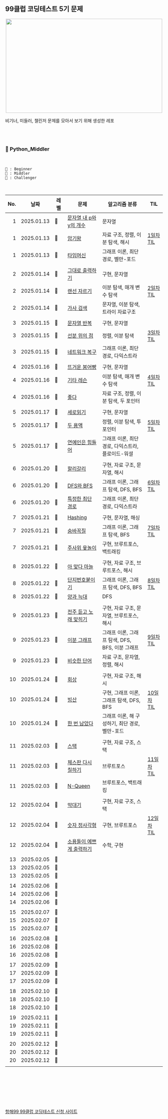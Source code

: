 ## 99클럽 코딩테스트 5기 문제

<p align="center">
    <img src="https://github.com/user-attachments/assets/2ed9d96f-6da7-49e2-b59d-454a4289720b" width="500" height="300" >
</p>

비기너, 미들러, 챌린저 문제를 모아서 보기 위해 생성한 레포

<br>
<br>

### 🍋 Python_Middler

<br>

```
🥚 : Beginner
🐣 : Middler
🐥 : Challenger
```

<br>

| No. | 날짜 | 레벨 | 문제 | 알고리즘 분류 | TIL |
|-----:|-----|----|-----|-----|----|
| 1 | 2025.01.13 | 🥚&nbsp;&nbsp;&nbsp;| [문자열 내 p와 y의 개수](https://school.programmers.co.kr/learn/courses/30/lessons/12916) | 문자열 |  |
| 1 | 2025.01.13 | 🐣    | [암기왕](https://www.acmicpc.net/problem/2776) | 자료 구조, 정렬, 이분 탐색, 해시 | [1일차 TIL](https://youngone-kang.tistory.com/17) |
| 1 | 2025.01.13 | 🐥 | [타임머신](https://www.acmicpc.net/problem/11657) | 그래프 이론, 최단 경로, 벨만-포드 |  |
||
| 2 | 2025.01.14 | 🥚   | [그대로 출력하기](https://www.acmicpc.net/problem/11719) | 구현, 문자열 |  |
| 2 | 2025.01.14 | 🐣    | [랜선 자르기](https://www.acmicpc.net/problem/1654) | 이분 탐색, 매개 변수 탐색 | [2일차 TIL](https://youngone-kang.tistory.com/18) |
| 2 | 2025.01.14 | 🐥 | [가사 검색](https://school.programmers.co.kr/learn/courses/30/lessons/60060) | 문자열, 이분 탐색, 트라이 자료구조 |  |
||
| 3 | 2025.01.15 | 🥚   | [문자열 반복](https://www.acmicpc.net/problem/2675) | 구현, 문자열 |  |
| 3 | 2025.01.15 | 🐣    | [선분 위의 점](https://www.acmicpc.net/problem/11663) | 정렬, 이분 탐색 | [3일차 TIL](https://youngone-kang.tistory.com/19) |
| 3 | 2025.01.15 | 🐥 | [네트워크 복구](https://www.acmicpc.net/problem/2211) | 그래프 이론, 최단 경로, 다익스트라 |  |
||
| 4 | 2025.01.16 | 🥚   | [뜨거운 붕어빵](https://www.acmicpc.net/problem/11945) | 구현, 문자열 |  |
| 4 | 2025.01.16 | 🐣    | [기타 레슨](https://www.acmicpc.net/problem/2343) | 이분 탐색, 매개 변수 탐색 | [4일차 TIL](https://youngone-kang.tistory.com/20) |
| 4 | 2025.01.16 | 🐥 | [좋다](https://www.acmicpc.net/problem/1253) | 자료 구조, 정렬, 이분 탐색, 두 포인터 |  |
||
| 5 | 2025.01.17 | 🥚   | [세로읽기](https://www.acmicpc.net/problem/10798) | 구현, 문자열 |  |
| 5 | 2025.01.17 | 🐣    | [두 용액](https://www.acmicpc.net/problem/2470) | 정렬, 이분 탐색, 투 포인터 | [5일차 TIL](https://youngone-kang.tistory.com/21) |
| 5 | 2025.01.17 | 🐥 | [연예인은 힘들어](https://www.acmicpc.net/problem/17270) | 그래프 이론, 최단 경로, 다익스트라, 플로이드-워셜 |  |
||
| 6 | 2025.01.20 | 🥚   | [할리갈리](https://www.acmicpc.net/problem/27160) | 구현, 자료 구조, 문자열, 해시 |  |
| 6 | 2025.01.20 | 🐣    | [DFS와 BFS](https://www.acmicpc.net/problem/1260) | 그래프 이론, 그래프 탐색, DFS, BFS | [6일차 TIL](https://youngone-kang.tistory.com/22) |
| 6 | 2025.01.20 | 🐥 | [특정한 최단 경로](https://www.acmicpc.net/problem/1504) | 그래프 이론, 최단 경로, 다익스트라 |  |
||
| 7 | 2025.01.21 | 🥚   | [Hashing](https://www.acmicpc.net/problem/15829) | 구현, 문자열, 해싱 |  |
| 7 | 2025.01.21 | 🐣    | [숨바꼭질](https://www.acmicpc.net/problem/1697) | 그래프 이론, 그래프 탐색, BFS | [7일차 TIL](https://youngone-kang.tistory.com/23) |
| 7 | 2025.01.21 | 🐥 | [주사위 윷놀이](https://www.acmicpc.net/problem/17825) | 구현, 브루트포스, 백트래킹 |  |
||
| 8 | 2025.01.22 | 🥚   | [아 맞다 마늘](https://www.acmicpc.net/problem/32978) | 구현, 자료 구조, 브루트포스, 해시 |  |
| 8 | 2025.01.22 | 🐣    | [단지번호붙이기](https://www.acmicpc.net/problem/2667) | 그래프 이론, 그래프 탐색, DFS, BFS | [8일차 TIL](https://youngone-kang.tistory.com/24) |
| 8 | 2025.01.22 | 🐥 | [양과 늑대](https://school.programmers.co.kr/learn/courses/30/lessons/92343) | DFS |  |
||
| 9 | 2025.01.23 | 🥚   | [전주 듣고 노래 맞히기](https://www.acmicpc.net/problem/31562) | 구현, 자료 구조, 문자열, 브루트포스, 해시 |  |
| 9 | 2025.01.23 | 🐣    | [이분 그래프](https://www.acmicpc.net/problem/1707) | 그래프 이론, 그래프 탐색, DFS, BFS, 이분 그래프 | [9일차 TIL](https://youngone-kang.tistory.com/25) |
| 9 | 2025.01.23 | 🐥 | [비슷한 단어](https://www.acmicpc.net/problem/2179) | 자료 구조, 문자열, 정렬, 해시 |  |
||
| 10 | 2025.01.24 | 🥚   | [회상](https://www.acmicpc.net/problem/32953) | 구현, 자료 구조, 해시 |  |
| 10 | 2025.01.24 | 🐣    | [빙산](https://www.acmicpc.net/problem/2573) | 구현, 그래프 이론, 그래프 탐색, DFS, BFS | [10일차 TIL](https://youngone-kang.tistory.com/26) |
| 10 | 2025.01.24 | 🐥 | [한 번 남았다](https://www.acmicpc.net/problem/13317) | 그래프 이론, 해 구성하기, 최단 경로, 벨만-포드 |  |
||
| 11 | 2025.02.03 | 🥚   | [스택](https://www.acmicpc.net/problem/10828) | 구현, 자료 구조, 스택 |  |
| 11 | 2025.02.03 | 🐣    | [체스판 다시 칠하기](https://www.acmicpc.net/problem/1018) | 브루트포스 | [11일차 TIL](https://youngone-kang.tistory.com/31) |
| 11 | 2025.02.03 | 🐥 | [N-Queen](https://www.acmicpc.net/problem/9663) | 브루트포스, 백트래킹 |  |
||
| 12 | 2025.02.04 | 🥚   | [막대기](https://www.acmicpc.net/problem/17608) | 구현, 자료 구조, 스택 |  |
| 12 | 2025.02.04 | 🐣    | [숫자 정사각형](https://www.acmicpc.net/problem/1051) | 구현, 브루트포스 | [12일차 TIL](https://youngone-kang.tistory.com/32) |
| 12 | 2025.02.04 | 🐥 | [소용돌이 예쁘게 출력하기](https://www.acmicpc.net/problem/1022) | 수학, 구현 |  |
||
| 13 | 2025.02.05 | 🥚   |  |  |  |
| 13 | 2025.02.05 | 🐣    |  |  |  |
| 13 | 2025.02.05 | 🐥 |  |  |  |
||
| 14 | 2025.02.06 | 🥚   |  |  |  |
| 14 | 2025.02.06 | 🐣    |  |  |  |
| 14 | 2025.02.06 | 🐥 |  |  |  |
||
| 15 | 2025.02.07 | 🥚   |  |  |  |
| 15 | 2025.02.07 | 🐣    |  |  |  |
| 15 | 2025.02.07 | 🐥 |  |  |  |
||
| 16 | 2025.02.08 | 🥚   |  |  |  |
| 16 | 2025.02.08 | 🐣    |  |  |  |
| 16 | 2025.02.08 | 🐥 |  |  |  |
||
| 17 | 2025.02.09 | 🥚   |  |  |  |
| 17 | 2025.02.09 | 🐣    |  |  |  |
| 17 | 2025.02.09 | 🐥 |  |  |  |
||
| 18 | 2025.02.10 | 🥚   |  |  |  |
| 18 | 2025.02.10 | 🐣    |  |  |  |
| 18 | 2025.02.10 | 🐥 |  |  |  |
||
| 19 | 2025.02.11 | 🥚   |  |  |  |
| 19 | 2025.02.11 | 🐣    |  |  |  |
| 19 | 2025.02.11 | 🐥 |  |  |  |
||
| 20 | 2025.02.12 | 🥚   |  |  |  |
| 20 | 2025.02.12 | 🐣    |  |  |  |
| 20 | 2025.02.12 | 🐥 |  |  |  |
||


<br>
<br>
<br>
<br>
<br>
<br>

[항해99 99클럽 코딩테스트 신청 사이트](https://hanghae99.spartacodingclub.kr/99club-codingtest)